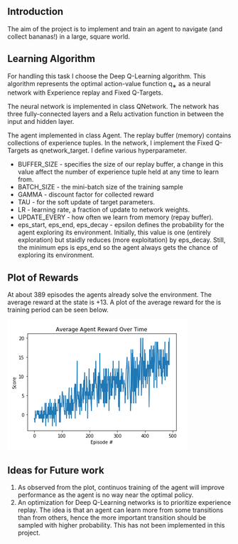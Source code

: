 ## Introduction

The aim of the project is to implement and train an agent to navigate (and collect bananas!) in a large, square world.


## Learning Algorithm

For handling this task I choose the Deep Q-Learning algorithm. This algorithm represents the optimal action-value function q<sub>∗</sub>​ as a neural network with Experience replay and Fixed Q-Targets.

The neural network is implemented in class QNetwork. The network has three fully-connected layers and a Relu activation function in between the input and hidden layer.

The agent implemented in class Agent. The replay buffer (memory) contains collections of experience tuples. In the network, I implement the Fixed Q-Targets as qnetwork_target.
I define various hyperparameter.
* BUFFER_SIZE - specifies the size of our replay buffer, a change in this value affect the number of experience tuple held at any time to learn from.
* BATCH_SIZE - the mini-batch size of the training sample
* GAMMA - discount factor for collected reward
* TAU - for the soft update of target parameters.
* LR - learning rate, a fraction of update to network weights.
* UPDATE_EVERY - how often we learn from memory (repay buffer).
* eps_start, eps_end, eps_decay - epsilon defines the probability for the agent exploring its environment. Initially, this value is one (entirely exploration) but staidly reduces (more exploitation) by eps_decay. Still, the minimum eps is eps_end so the agent always gets the chance of exploring its environment.


## Plot of Rewards

At about 389 episodes the agents already solve the environment. The average reward at the state is +13.
A plot of the average reward for the is training period can be seen below.

![plot of average reward over time](assets/rewardplot.png "Average Agent Reward Over Time")

## Ideas for Future work

1. As observed from the plot, continuos training of the agent will improve performance as the agent is no way near the optimal policy.
2. An optimization for Deep Q-Learning networks is to prioritize experience replay. The idea is that an agent can learn more from some transitions than from others, hence the more important transition should be sampled with higher probability. This has not been implemented in this project.





